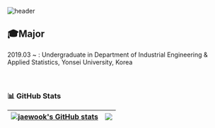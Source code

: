 ![header](https://capsule-render.vercel.app/api?type=waving&color=b3e5e6&height=300&section=header&text=Jaewook%20Shin&fontSize=90&fontColor=042626)

## :mortar_board:Major
2019.03 ~ : Undergraduate in Department of Industrial Engineering & Applied Statistics, Yonsei University, Korea
<br/>
<br/>
<br/>

### 📊 GitHub Stats

| <a href="https://github.com/jwshin0908/github-readme-stats"><img align="center" src="https://github-readme-stats.vercel.app/api?username=jwshin0908&theme=algolia&show_icons=true" alt="jaewook's GitHub stats" /></a> | <a href="https://solved.ac/jwshin0908/"><img align="center" src="http://mazassumnida.wtf/api/v2/generate_badge?boj=jwshin0908" /></a> |
| ------------- | ------------- |
